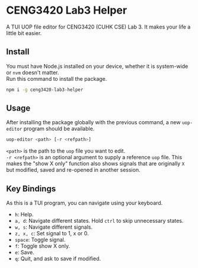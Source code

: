 # CENG3420 Lab3 Helper
A TUI UOP file editor for CENG3420 (CUHK CSE) Lab 3. It makes your life a little bit easier.

## Install
You must have Node.js installed on your device, whether it is system-wide or `nvm` doesn't matter.  
Run this command to install the package.
```bash
npm i -g ceng3420-lab3-helper
```

## Usage
After installing the package globally with the previous command, a new `uop-editor` program should be available.
```bash
uop-editor <path> [-r <refpath>]
```
`<path>` is the path to the `uop` file you want to edit.  
`-r <refpath>` is an optional argument to supply a reference `uop` file. This makes the "show X only" function also shows signals that are originally `X` but modified, saved and re-opened in another session.

## Key Bindings
As this is a TUI program, you can navigate using your keyboard.
- `h`: Help.
- `a, d`: Navigate different states. Hold `ctrl` to skip unnecessary states.
- `w, s`: Navigate different signals.
- `z, x, c`: Set signal to 1, x or 0.
- `space`: Toggle signal.
- `f`: Toggle show X only.
- `e`: Save.
- `q`: Quit, and ask to save if modified.